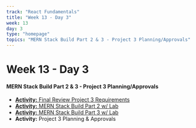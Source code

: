 ```yaml
---
track: "React Fundamentals"
title: "Week 13 - Day 3"
week: 13
day: 3
type: "homepage"
topics: "MERN Stack Build Part 2 & 3 - Project 3 Planning/Approvals"
---
```


# Week 13 - Day 3

#### MERN Stack Build Part 2 & 3 - Project 3 Planning/Approvals

- [**Activity:** Final Review Project 3 Requirements](/unit-projects/unit-three-project-requirements)
- [**Activity:** MERN Stack Build Part 2 w/ Lab](/react-fundamentals/week-2/day-3/lecture-materials/mern-stack-build-part-2)
- [**Activity:** MERN Stack Build Part 3 w/ Lab](/react-fundamentals/week-2/day-3/lecture-materials/mern-stack-build-part-3)
- **Activity:** Project 3 Planning & Approvals
